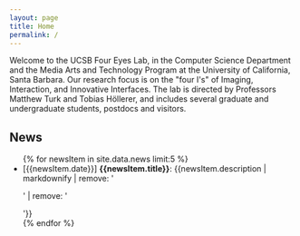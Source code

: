 ```yaml
---
layout: page
title: Home
permalink: /
---
```


Welcome to the UCSB Four Eyes Lab, in the Computer Science Department and the Media Arts and Technology Program at the University
of California, Santa Barbara. Our research focus is on the "four I's" of Imaging, Interaction, and Innovative Interfaces.
The lab is directed by Professors Matthew Turk and Tobias Höllerer, and includes several graduate and undergraduate
students, postdocs and visitors.

<!--<p><img class="pure-img" src="{{site.baseurl}}/assets/images/lab_photo_s.jpg" /></p>-->

## News

<ul>
    {% for newsItem in site.data.news limit:5 %}
    <li class="news-item">
        <span class="news-date">[{{newsItem.date}}]</span>
        <strong class="news-title">{{newsItem.title}}</strong>:
        <span class="news-description">{{newsItem.description | markdownify | remove: '<p>' | remove: '</p>'}}</span>
    </li>
    {% endfor %}
</ul>